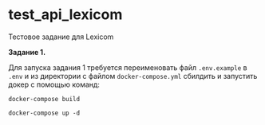 # test_api_lexicom
Тестовое задание для Lexicom

**Задание 1.**

Для запуска задания 1 требуется переименовать файл `.env.example` в `.env` и из директории с файлом `docker-compose.yml` сбилдить и запустить докер с помощью команд:


```docker-compose build```

```docker-compose up -d```
